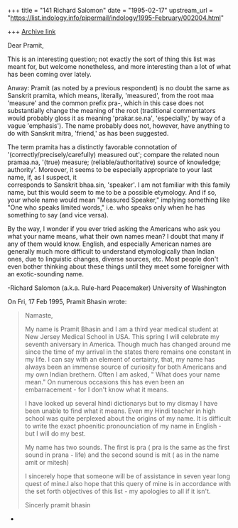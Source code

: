 +++
title = "141 Richard Salomon"
date = "1995-02-17"
upstream_url = "https://list.indology.info/pipermail/indology/1995-February/002004.html"

+++
[Archive link](https://list.indology.info/pipermail/indology/1995-February/002004.html)

Dear Pramit,

This is an interesting question; not exactly the sort of thing this list 
was meant for, but welcome nonetheless, and more interesting 
than a lot of what has been coming over lately. 

Anway: Pramit (as noted by a previous respondent) is no doubt the same as 
Sanskrit pramita, which means, literally, 'measured', from the root maa
'measure' and the common prefix pra-, which in this case does not substantially 
change the meaning of the root (traditional commentators would probably 
gloss it as meaning 'prakar.se.na', 'especially,' by way of a vague 
'emphasis').  The name probably does not, however, have anything to do 
with Sanskrit mitra, 'friend,' as has been suggested.

The term pramita has a distinctly favorable connotation of 
'(correctly/precisely/carefully) measured out'; compare the related noun 
pramaa.na, '(true) measure; (reliable/authoritative) source of knowledge; 
authority'.  Moreover, it 
seems to be especially appropriate to your last name, if, as I suspect, it  
corresponds to Sanskrit bhaa.sin, 'speaker'.  I am not familiar with this 
family name, but this would seem to me to be a possible etymology.  And 
if so, your whole name would mean "Measured Speaker," implying something 
like "One who speaks limited words," i.e. who speaks only when he has 
something to say (and vice versa).   

By the way, I wonder if you ever tried asking the
Americans who ask you what your name means, what their own names mean?  I 
doubt that many if any of them would know.  English, and especially 
American names are generally much more difficult to understand 
etymologically than Indian ones, due to linguistic changes, diverse 
sources, etc.  Most people don't even bother thinking about these things 
until they meet some foreigner with an exotic-sounding name.

-Richard Salomon (a.k.a. Rule-hard Peacemaker)
University of Washington 



On Fri, 17 Feb 1995, Pramit Bhasin wrote:

> Namaste,
> 
> My name is Pramit Bhasin and I am a third year medical student at New Jersey
> Medical School in USA. This spring I will celebrate my seventh aniversary in
> America. Though much has changed around me since the time of my arrival in
> the states there remains one constant in my life. I can say with an element
> of certainty, that, my name has always been an immense source of curiosity
> for both Americans and my own Indian brethern. Often I am asked, " What does
> your name mean." On numerous occasions this has even been an embarracement -
> for I don't know what it means.
> 
> I have looked up several hindi dictionarys but to my dismay I have been
> unable to find what it means. Even my Hindi teacher in high school was quite
> perplexed about the origins of my name. It is difficult to write the exact
> phoenitic pronounciation of my name in English - but I will do my best. 
> 
> My name has two sounds. The first is pra ( pra is the same as the first sound
> in prana - life) and the second sound is mit ( as in the name amit or mitesh)
> 
> I sincerely hope that someone will be of assistance in seven year long quest
> of mine.I also hope that this query of mine is in accordance with the set
> forth objectives of this list - my apologies to all if it isn't.
> 
> Sincerly 
> pramit bhasin
>   
>  
> 

-





